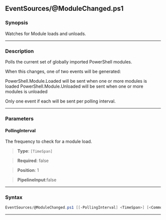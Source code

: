 
EventSources/@ModuleChanged.ps1
-------------------------------
### Synopsis
Watches for Module loads and unloads.

---
### Description

Polls the current set of globally imported PowerShell modules.

When this changes, one of two events will be generated:

PowerShell.Module.Loaded will be sent when one or more modules is loaded
PowerShell.Module.Unloaded will be sent when one or more modules is unloaded

Only one event if each will be sent per polling interval.

---
### Parameters
#### **PollingInterval**

The frequency to check for a module load.



> **Type**: ```[TimeSpan]```

> **Required**: false

> **Position**: 1

> **PipelineInput**:false



---
### Syntax
```PowerShell
EventSources/@ModuleChanged.ps1 [[-PollingInterval] <TimeSpan>] [<CommonParameters>]
```
---



